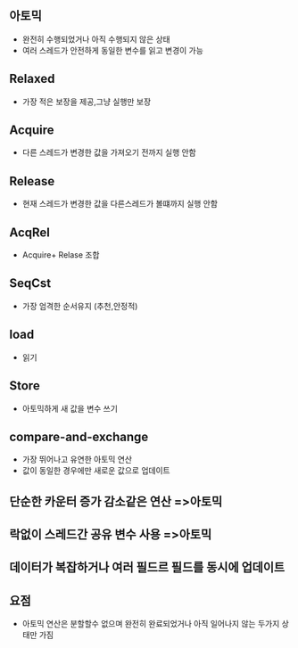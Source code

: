 ## 아토믹
- 완전히 수행되었거나 아직 수행되지 않은 상태
- 여러 스레드가 안전하게 동일한 변수를 읽고 변경이 가능
## Relaxed
- 가장 적은 보장을 제공,그냥 실행만 보장

## Acquire
- 다른 스레드가 변경한 값을 가져오기 전까지 실행 안함

## Release
- 현재 스레드가 변경한 값을 다른스레드가 볼떄까지 실행 안함

## AcqRel
- Acquire+ Relase 조합

## SeqCst
- 가장 엄격한 순서유지 (추천,안정적)

## load
- 읽기

## Store
- 아토믹하게 새 값을 변수 쓰기

## compare-and-exchange
- 가장 뛰어나고 유연한 아토믹 연산
- 값이 동일한 경우에만 새로운 값으로 업데이트

## 단순한 카운터 증가 감소같은 연산 =>아토믹
## 락없이 스레드간 공유 변수 사용 =>아토믹
## 데이터가 복잡하거나 여러 필드르 필드를 동시에 업데이트

## 요점
- 아토믹 연산은 분할할수 없으며 완전히 완료되었거나 아직 일어나지 않는 두가지 상태만 가짐
